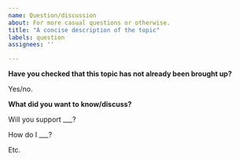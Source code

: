 ```yaml
---
name: Question/discussion
about: For more casual questions or otherwise.
title: "A concise description of the topic"
labels: question
assignees: ''

---
```


**Have you checked that this topic has not already been brought up?**

Yes/no.

**What did you want to know/discuss?**

Will you support ___?

How do I ___?

Etc.
